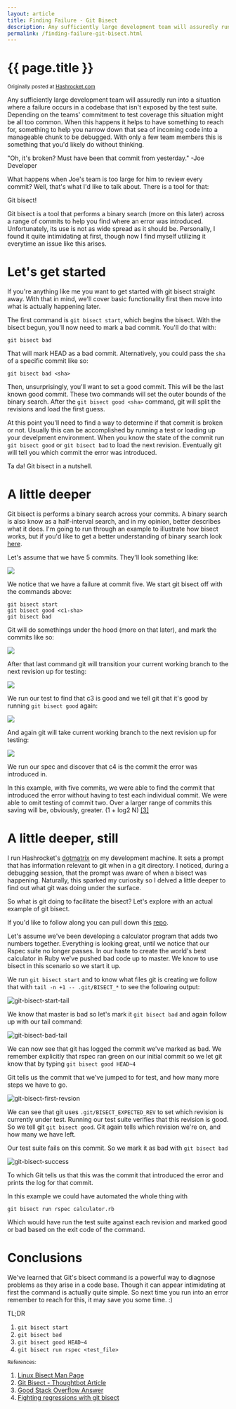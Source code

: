 ```yaml
---
layout: article
title: Finding Failure - Git Bisect
description: Any sufficiently large development team will assuredly run into a situation where a failure occurs in a codebase that isn't exposed by the test suite.  When this happens it helps to have something to reach for, something to help you narrow down that sea of incoming code into a manageable chunk to be debugged.  We're in luck, let's learn about Git's Bisect command
permalink: /finding-failure-git-bisect.html
---
```


# {{ page.title }}

<small>Originally posted at [Hashrocket.com](http://hashrocket.com/blog/posts/finding-failure-git-bisect)</small>

Any sufficiently large development team will assuredly run into a situation where a failure occurs in a codebase that isn't exposed by the test suite.  Depending on the teams' commitment to test coverage this situation might be all too common.  When this happens it helps to have something to reach for, something to help you narrow down that sea of incoming code into a manageable chunk to be debugged.  With only a few team members this is something that you'd likely do without thinking.  

"Oh, it's broken?  Must have been that commit from yesterday." -Joe Developer

What happens when Joe's team is too large for him to review every commit?  Well, that's what I'd like to talk about.  There is a tool for that:

Git bisect!

Git bisect is a tool that performs a binary search (more on this later) across a range of commits to help you find where an error was introduced.  Unfortunately, its use is not as wide spread as it should be. Personally, I found it quite intimidating at first, though now I find myself utilizing it everytime an issue like this arises.

# Let's get started

If you're anything like me you want to get started with git bisect straight away.  With that in mind, we'll cover basic functionality first then move into what is actually happening later.  

The first command is `git bisect start`, which begins the bisect.  With the bisect begun, you'll now need to mark a bad commit.  You'll do that with:

`git bisect bad`

That will mark HEAD as a bad commit.  Alternatively, you could pass the `sha` of a specific commit like so:

`git bisect bad <sha>`

Then, unsurprisingly, you'll want to set a good commit.  This will be the last known good commit. These two commands will set the outer bounds of the binary search.  After the `git bisect good <sha>` command, git will split the revisions and load the first guess.

At this point you'll need to find a way to determine if that commit is broken or not.  Usually this can be accomplished by running a test or loading up your develpment environment.  When you know the state of the commit run `git bisect good` or `git bisect bad` to load the next revision.  Eventually git will tell you which commit the error was introduced.

Ta da!  Git bisect in a nutshell.  

# A little deeper

Git bisect is performs a binary search across your commits.  A binary search is also know as a half-interval search, and in my opinion, better describes what it does.  I'm going to run through an example to illustrate how bisect works, but if you'd like to get a better understanding of binary search look [here](http://en.wikipedia.org/wiki/Binary_search_algorithm).  

Let's assume that we have 5 commits.  They'll look something like:

![](http://hashrocket-production.s3.amazonaws.com/uploads/blog/misc/finding-failure-git-bisect-jj/commit_1_through_5_no_color.png)


We notice that we have a failure at commit five.  We start git bisect off with the commands above:

```
git bisect start
git bisect good <c1-sha>
git bisect bad
```

Git will do somethings under the hood (more on that later), and mark the commits like so:

![](http://hashrocket-production.s3.amazonaws.com/uploads/blog/misc/finding-failure-git-bisect-jj/commits_1_and_5_marked.png)

After that last command git will transition your current working branch to the next revision up for testing:

![](http://hashrocket-production.s3.amazonaws.com/uploads/blog/misc/finding-failure-git-bisect-jj/commit_revision_3.png)

We run our test to find that c3 is good and we tell git that it's good by running `git bisect good` again:


![](http://hashrocket-production.s3.amazonaws.com/uploads/blog/misc/finding-failure-git-bisect-jj/commits_3_and_5_marked.png)

And again git will take current working branch to the next revision up for testing:

![](http://hashrocket-production.s3.amazonaws.com/uploads/blog/misc/finding-failure-git-bisect-jj/revision_commit_4.png)

We run our spec and discover that c4 is the commit the error was introduced in.  

In this example, with five commits, we were able to find the commit that introduced the error without having to test each individual commit.  We were able to omit testing of commit two.  Over a larger range of commits this saving will be, obviously, greater. (1 + log2 N) [[3]](http://stackoverflow.com/questions/4713088/how-to-use-git-bisect/4714297#4714297)

# A little deeper, still

I run Hashrocket's [dotmatrix](https://github.com/hashrocket/dotmatrix) on my development machine.  It sets a prompt that has information relevant to git when in a git directory.  I noticed, during a debugging session, that the prompt was aware of when a bisect was happening.  Naturally, this sparked my curiosity so I delved a little deeper to find out what git was doing under the surface.

So what is git doing to facilitate the bisect?  Let's explore with an actual example of git bisect.

If you'd like to follow along you can pull down this [repo](https://github.com/rondale-sc/bisect-example).

Let's assume we've been developing a calculator program that adds two numbers together.  Everything is looking great, until we notice that our Rspec suite no longer passes.  In our haste to create the world's best calculator in Ruby we've pushed bad code up to master.  We know to use bisect in this scenario so we start it up.

We run `git bisect start` and to know what files git is creating we follow that with `tail -n +1 -- .git/BISECT_*` to see the following output:

![git-bisect-start-tail](http://hashrocket-production.s3.amazonaws.com/uploads/blog/misc/finding-failure-git-bisect-jj/git-bisect-start-tail.png)

We know that master is bad so let's mark it `git bisect bad` and again follow up with our tail command:


![git-bisect-bad-tail](http://hashrocket-production.s3.amazonaws.com/uploads/blog/misc/finding-failure-git-bisect-jj/git-bisect-bad-tail.png)

We can now see that git has logged the commit we've marked as bad.   We remember explicitly that rspec ran green on our initial commit so we let git know that by typing `git bisect good HEAD~4`

Git tells us the commit that we've jumped to for test, and how many more steps we have to go.  

![git-bisect-first-revsion](http://hashrocket-production.s3.amazonaws.com/uploads/blog/misc/finding-failure-git-bisect-jj/git-bisect-first-revision-tail.png)

We can see that git uses `.git/BISECT_EXPECTED_REV` to set which revision is currently under test.  Running our test suite verifies that this revision is good.  So we tell git `git bisect good`.  Git again tells which revision we're on, and how many we have left.  

Our test suite fails on this commit.  So we mark it as bad with `git bisect bad`

![git-bisect-success](http://hashrocket-production.s3.amazonaws.com/uploads/blog/misc/finding-failure-git-bisect-jj/git-bisect-success.png)

To which Git tells us that this was the commit that introduced the error and prints the log for that commit.


In this example we could have automated the whole thing with 

```
git bisect run rspec calculator.rb
```

Which would have run the test suite against each revision and marked good or bad based on the exit code of the command.  

# Conclusions

We've learned that Git's bisect command is a powerful way to diagnose problems as they arise in a code base.  Though it can appear intimidating at first the command is actually quite simple.  So next time you run into an error remember to reach for this, it may save you some time.  :)

TL;DR

1. `git bisect start`
2. `git bisect bad`
3. `git bisect good HEAD~4`
4. `git bisect run rspec <test_file>`

<small>References:</small>

1. [Linux Bisect Man Page](https://www.kernel.org/pub/software/scm/git/docs/git-bisect.html)
2. [Git Bisect - Thoughtbot Article](http://robots.thoughtbot.com/git-bisect)
3. [Good Stack Overflow Answer](http://stackoverflow.com/questions/4713088/how-to-use-git-bisect/4714297#4714297)
4. [Fighting regressions with git bisect](http://schacon.github.io/git/git-bisect-lk2009.html)
